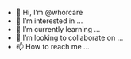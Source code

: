 - 👋 Hi, I’m @whorcare
- 👀 I’m interested in ...
- 🌱 I’m currently learning ...
- 💞️ I’m looking to collaborate on ...
- 📫 How to reach me ...

<!---
whorcare/whorcare is a ✨ special ✨ repository because its `README.md` (this file) appears on your GitHub profile.
You can click the Preview link to take a look at your changes.
--->
